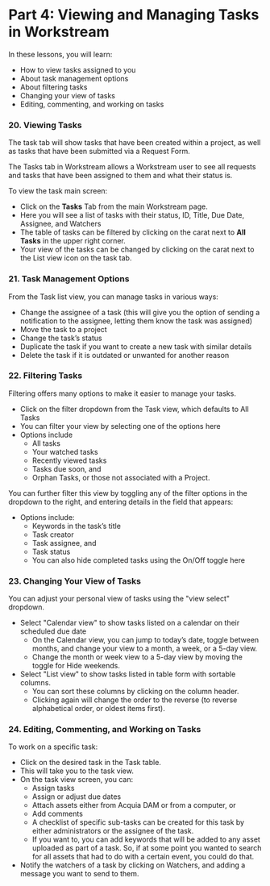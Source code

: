 # Part 4: Viewing and Managing Tasks in Workstream

In these lessons, you will learn:

* How to view tasks assigned to you
* About task management options
* About filtering tasks
* Changing your view of tasks
* Editing, commenting, and working on tasks

### 20. Viewing Tasks

The task tab will show tasks that have been created within a project, as well as tasks that have been submitted via a Request Form.

The Tasks tab in Workstream allows a Workstream user to see all requests and tasks that have been assigned to them and what their status is.

To view the task main screen:

* Click on the **Tasks** Tab from the main Workstream page.
* Here you will see a list of tasks with their status, ID, Title, Due Date, Assignee, and Watchers
* The table of tasks can be filtered by clicking on the carat next to **All Tasks** in the upper right corner.
* Your view of the tasks can be changed by clicking on the carat next to the List view icon on the task tab.

### 21. Task Management Options

From the Task list view, you can manage tasks in various ways:

* Change the assignee of a task \(this will give you the option of sending a notification to the assignee, letting them know the task was assigned\)
* Move the task to a project
* Change the task’s status
* Duplicate the task if you want to create a new task with similar details
* Delete the task if it is outdated or unwanted for another reason

### 22. Filtering Tasks

Filtering offers many options to make it easier to manage your tasks.

* Click on the filter dropdown from the Task view, which defaults to All Tasks
* You can filter your view by selecting one of the options here
* Options include
  * All tasks
  * Your watched tasks
  * Recently viewed tasks
  * Tasks due soon, and
  * Orphan Tasks, or those not associated with a Project.

You can further filter this view by toggling any of the filter options in the dropdown to the right, and entering details in the field that appears:

* Options include:
  * Keywords in the task’s title
  * Task creator
  * Task assignee, and
  * Task status
  * You can also hide completed tasks using the On/Off toggle here

### 23. Changing Your View of Tasks

You can adjust your personal view of tasks using the "view select" dropdown.

* Select "Calendar view" to show tasks listed on a calendar on their scheduled due date
  * On the Calendar view, you can jump to today’s date, toggle between months, and change your view to a month, a week, or a 5-day view.
  * Change the month or week view to a 5-day view by moving the toggle for Hide weekends.
* Select "List view" to show tasks listed in table form with sortable columns.
  * You can sort these columns by clicking on the column header.
  * Clicking again will change the order to the reverse \(to reverse alphabetical order, or oldest items first\).

### 24. Editing, Commenting, and Working on Tasks

To work on a specific task:

* Click on the desired task in the Task table.
* This will take you to the task view.
* On the task view screen, you can:
  * Assign tasks
  * Assign or adjust due dates
  * Attach assets either from Acquia DAM or from a computer, or
  * Add comments
  * A checklist of specific sub-tasks can be created for this task by either administrators or the assignee of the task.
  * If you want to, you can add keywords that will be added to any asset uploaded as part of a task. So, if at some point you wanted to search for all assets that had to do with a certain event, you could do that.
* Notify the watchers of a task by clicking on Watchers, and adding a message you want to send to them.

